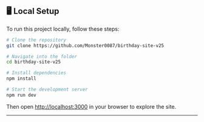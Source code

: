 

## 🖥 Local Setup

To run this project locally, follow these steps:

```bash
# Clone the repository
git clone https://github.com/Monster0087/birthday-site-v25

# Navigate into the folder
cd birthday-site-v25

# Install dependencies
npm install

# Start the development server
npm run dev
```

Then open [http://localhost:3000](http://localhost:3000) in your browser to explore the site.

---

